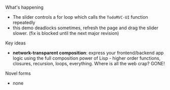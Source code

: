 What's happening

- The slider controls a for loop which calls the `TodoMVC-UI` function repeatedly
- this demo deadlocks sometimes, refresh the page and drag the slider slower. (fix is blocked until the next major revision)

Key ideas
- **network-transparent composition**: express your frontend/backend app logic using the full composition power of Lisp - higher order functions, closures, recursion, loops, everything. Where is all the web crap? GONE!

Novel forms
* none
